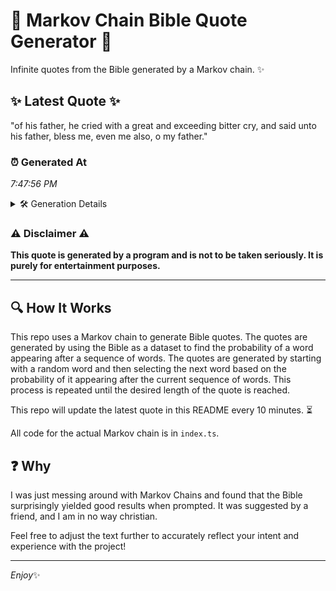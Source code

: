 # 📖 Markov Chain Bible Quote Generator 📖

Infinite quotes from the Bible generated by a Markov chain. ✨

## ✨ Latest Quote ✨
"of his father, he cried with a great and exceeding bitter cry, and said unto his father, bless me, even me also, o my father."

### ⏰ Generated At
*7:47:56 PM*

<details>
    <summary>🛠️ Generation Details</summary>
    <p>
        <strong>🌱 Seed:</strong> of<br>
        <strong>🔄 Iterations:</strong> 24<br>
        <strong>📜 Context History:</strong><br>[ of ]: his<br>[ of, his ]: father,<br>[ of, his, father, ]: he<br>[ of, his, father,, he ]: cried<br>[ of, his, father,, he, cried ]: with<br>[ of, his, father,, he, cried, with ]: a<br>[ his, father,, he, cried, with, a ]: great<br>[ father,, he, cried, with, a, great ]: and<br>[ he, cried, with, a, great, and ]: exceeding<br>[ cried, with, a, great, and, exceeding ]: bitter<br>[ with, a, great, and, exceeding, bitter ]: cry,<br>[ a, great, and, exceeding, bitter, cry, ]: and<br>[ great, and, exceeding, bitter, cry,, and ]: said<br>[ and, exceeding, bitter, cry,, and, said ]: unto<br>[ exceeding, bitter, cry,, and, said, unto ]: his<br>[ bitter, cry,, and, said, unto, his ]: father,<br>[ cry,, and, said, unto, his, father, ]: bless<br>[ and, said, unto, his, father,, bless ]: me,<br>[ said, unto, his, father,, bless, me, ]: even<br>[ unto, his, father,, bless, me,, even ]: me<br>[ his, father,, bless, me,, even, me ]: also,<br>[ father,, bless, me,, even, me, also, ]: o<br>[ bless, me,, even, me, also,, o ]: my<br>[ me,, even, me, also,, o, my ]: father.<br>
    </p>
</details>

### ⚠️ Disclaimer ⚠️
**This quote is generated by a program and is not to be taken seriously. It is purely for entertainment purposes.**

---

## 🔍 How It Works

This repo uses a Markov chain to generate Bible quotes. The quotes are generated by using the Bible as a dataset to find the probability of a word appearing after a sequence of words. The quotes are generated by starting with a random word and then selecting the next word based on the probability of it appearing after the current sequence of words. This process is repeated until the desired length of the quote is reached.

This repo will update the latest quote in this README every 10 minutes. ⏳

All code for the actual Markov chain is in `index.ts`.

## ❓ Why

I was just messing around with Markov Chains and found that the Bible surprisingly yielded good results when prompted. 
It was suggested by a friend, and I am in no way christian.

Feel free to adjust the text further to accurately reflect your intent and experience with the project!

---

*Enjoy*✨
